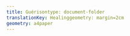 ```yaml
---
title: Guérisontype: document-folder
translationKey: Healinggeometry: margin=2cm
geometry: a4paper
---
```


